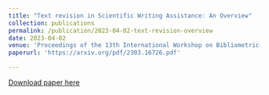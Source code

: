 ```yaml
---
title: "Text revision in Scientific Writing Assistance: An Overview"
collection: publications
permalink: /publication/2023-04-02-text-revision-overview
date: 2023-04-02
venue: 'Proceedings of the 13th International Workshop on Bibliometric-enhanced Information Retrieval (ECIR 2023)'
paperurl: 'https://arxiv.org/pdf/2303.16726.pdf'

---
```

<!--- citation: 'Your Name, You. (2009). &quot;Paper Title Number 1.&quot; <i>Journal 1</i>. 1(1).' --->
[Download paper here](https://arxiv.org/pdf/2303.16726.pdf)
